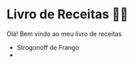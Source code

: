 # Livro de Receitas :man_cook: #

Olá! Bem vindo ao meu livro de receitas

- Strogonoff de Frango
- 
